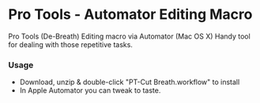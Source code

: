 # Pro Tools - Automator Editing Macro

Pro Tools (De-Breath) Editing macro via Automator (Mac OS X)
Handy tool for dealing with those repetitive tasks.

### Usage ###

* Download, unzip & double-click "PT-Cut Breath.workflow" to install
* In Apple Automator you can tweak to taste.
